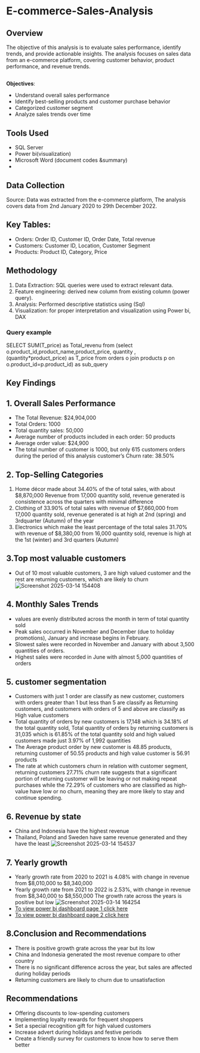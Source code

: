 # E-commerce-Sales-Analysis
## **Overview**
The objective of this analysis is to evaluate sales performance, identify trends, and provide actionable insights. The analysis focuses on sales data from an e-commerce platform, covering customer behavior, product performance, and revenue trends.

##
**Objectives**:
-	Understand overall sales performance
-	Identify best-selling products and customer purchase behavior
-	Categorized customer segment
-	Analyze sales trends over time

## **Tools Used**
- SQL Server
- Power bi(visualization)
-  Microsoft Word (document codes &summary)
-  
## **Data Collection**
Source: Data was extracted from the e-commerce platform, The analysis covers data from 
2nd January 2020 to 29th December 2022.

## **Key Tables:**
-	Orders: Order ID, Customer ID, Order Date, Total revenue
- Customers: Customer ID, Location, Customer Segment
- Products: Product ID, Category, Price

## **Methodology**
1.	Data Extraction: SQL queries were used to extract relevant data.
2.	Feature engineering: derived new column from existing column (power query).
3.	Analysis: Performed descriptive statistics using (Sql)
4.	Visualization: for proper interpretation and visualization using Power bi, DAX

### **Query example**
SELECT SUM(T_price) as Total_revenu from (select
o.product_id,product_name,product_price, quantity ,(quantity*product_price) as T_price
from 
orders o
join products p
on o.product_id=p.product_id) as sub_query
                     
## **Key Findings**
## 1. Overall Sales Performance
- The Total Revenue: $24,904,000
- Total Orders: 1000
- Total quantity sales: 50,000
- Average number of products included in each order: 50 products
- Average order value: $24,900
- The total number of customer is 1000, but only 615 customers orders during the period of this analysis customer’s Churn rate: 38.50% 
## 2. Top-Selling Categories
1.	Home décor made about 34.40% of the of total sales, with about $8,870,000 Revenue from 17,000 quantity sold, revenue generated is consistence across the quarters with minimal difference
2.	Clothing of 33.90% of total sales with revenue of $7,660,000 from 17,000 quantity sold, revenue generated is at high at 2nd (spring)  and 3rdquarter (Autumn) of the year
3.	Electronics which make the least percentage of the total sales 31.70% with revenue of $8,380,00 from 16,000 quantity sold, revenue is high at the 1st (winter) and 3rd quarters (Autumn)

## 3.Top most valuable customers
- 	Out of 10 most valuable customers, 3 are high valued customer and the rest are returning customers, which are likely to churn
![Screenshot 2025-03-14 154408](https://github.com/user-attachments/assets/acf3f7b5-4077-4061-83b9-43754505b741)

## **4. Monthly Sales Trends**
- values are evenly distributed across the month in term of total quantity sold 
-	Peak sales occurred in November and December (due to holiday promotions), January and increase begins in February.
-	Slowest sales were recorded in November and January with about 3,500 quantities of orders.
-	Highest sales were recorded in June with almost 5,000 quantities of orders

## **5. customer segmentation**
-	Customers with just 1 order are classify as new customer, customers with orders greater than 1 but less than 5 are classify as Returning customers, and customers with orders of 5 and above are classify as High value customers 
-	Total quantity of orders by new customers is 17,148 which is 34.18% of the total quantity sold, Total quantity of orders by returning customers is 31,035 which is 61.85% of the total quantity sold and high valued customers made just 3.97% of 1,992 quantities 
-	The Average product order by new customer is 48.85 products, returning customer of 50.55 products and high value customer is 56.91 products
-	The rate at which customers churn in relation with customer segment, returning customers 27.71% churn rate suggests that a significant portion of returning customer will be leaving or not making repeat purchases while the 72.29% of customers who are classified as high-value have low or no churn, meaning they are more likely to stay and continue spending. 

## **6. Revenue by state**
-	China and Indonesia have the highest revenue 
-	Thailand, Poland and Sweden have same revenue generated and they have the least
![Screenshot 2025-03-14 154537](https://github.com/user-attachments/assets/3918a7c9-0440-4abe-9466-484c09e47498)

## **7. Yearly growth**
-	Yearly growth rate from 2020 to 2021 is 4.08% with change in revenue from $8,010,000 to $8,340,000
-	Yearly growth rate from 2021 to 2022 is 2.53%, with change in revenue from $8,340,000 to $8,550,000
The growth rate across the years is positive but low
![Screenshot 2025-03-14 164254](https://github.com/user-attachments/assets/f0eb7228-0cf1-4227-892d-b3f8dcb2e546)
- [To view power bi dashboard page 1 click here](https://ibb.co/KpWy1X2S)
- [To view power bi dashboard page 2 click here](https://ibb.co/dwjH9vFg)

## **8.Conclusion and Recommendations**
-	There is positive growth grate across the year but its low 
-	China and Indonesia generated the most revenue compare to other country
-	There is no significant difference across the year, but sales are affected during holiday periods
-	Returning customers are likely to churn due to unsatisfaction

## **Recommendations**
-	Offering discounts to low-spending customers
-	Implementing loyalty rewards for frequent shoppers
-	Set a special recognition gift for high valued customers
-	Increase advert during holidays and festive periods
-	Create a friendly survey for customers to know how to serve them better 










